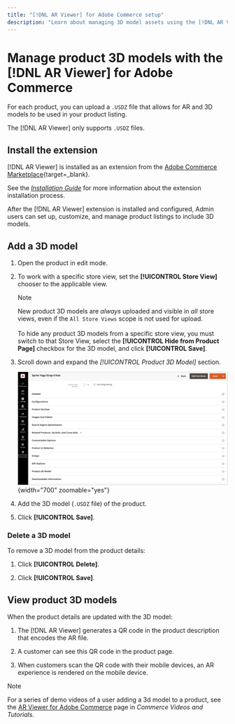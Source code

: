 ```yaml
---
title: "[!DNL AR Viewer] for Adobe Commerce setup"
description: "Learn about managing 3D model assets using the [!DNL AR Viewer] extension for your product listings."
---
```


# Manage product 3D models with the [!DNL AR Viewer] for Adobe Commerce

For each product, you can upload a `.USDZ` file that allows for AR and 3D models to be used in your product listing.

The [!DNL AR Viewer] only supports `.USDZ` files.

## Install the extension

[!DNL AR Viewer] is installed as an extension from the [Adobe Commerce Marketplace](https://commercemarketplace.adobe.com/magento-module-arviewer.html){target=_blank}.

See the [_Installation Guide_](https://experienceleague.adobe.com/docs/commerce-operations/installation-guide/tutorials/extensions.html) for more information about the extension installation process.

After the [!DNL AR Viewer] extension is installed and configured, Admin users can set up, customize, and manage product listings to include 3D models.

## Add a 3D model

1. Open the product in edit mode.

1. To work with a specific store view, set the **[!UICONTROL Store View]** chooser to the applicable view.

   >[!NOTE]
   >
   >New product 3D models are _always_ uploaded and visible in _all_ store views, even if the `All Store Views` scope is not used for upload. <br/><br/>To hide any product 3D models from a specific store view, you must switch to that Store View, select the **[!UICONTROL Hide from Product Page]** checkbox for the 3D model, and click **[!UICONTROL Save]**.

1. Scroll down and expand the _[!UICONTROL Product 3D Model]_ section.

   ![Menu Pop-up](assets/ar-viewer-product-options.png){width="700" zoomable="yes"}

1. Add the 3D model (`.USDZ` file) of the product.

1. Click **[!UICONTROL Save]**.

### Delete a 3D model

To remove a 3D model from the product details: 

1. Click **[!UICONTROL Delete]**. 

1. Click **[!UICONTROL Save]**.

## View product 3D models

When the product details are updated with the 3D model:

1. The [!DNL AR Viewer] generates a QR code in the product description that encodes the AR file.

1. A customer can see this QR code in the product page.

1. When customers scan the QR code with their mobile devices, an AR experience is rendered on the mobile device.

>[!NOTE]
>
> For a series of demo videos of a user adding a 3d model to a product, see the [AR Viewer for Adobe Commerce](https://experienceleague.adobe.com/docs/commerce-learn/tutorials/catalog/augmented-reality.html) page in _Commerce Videos and Tutorials_.
